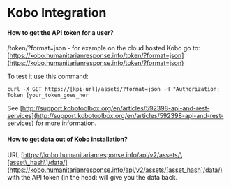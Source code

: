 # Kobo Integration

#### How to get the API token for a user?

/token/?format=json - for example on the cloud hosted Kobo go to: [https://kobo.humanitarianresponse.info/token/?format=json](https://kobo.humanitarianresponse.info/token/?format=json)

To test it use this command:

```text
curl -X GET https://[kpi-url]/assets/?format=json -H "Authorization: Token [your_token_goes_her
```

See [http://support.kobotoolbox.org/en/articles/592398-api-and-rest-services](http://support.kobotoolbox.org/en/articles/592398-api-and-rest-services) for more information.



#### How to get data out of Kobo installation?

URL [https://kobo.humanitarianresponse.info/api/v2/assets/\[asset\_hash\]/data/](https://kobo.humanitarianresponse.info/api/v2/assets/[asset_hash]/data/) with the API token \(in the head:  will give you the data back.





